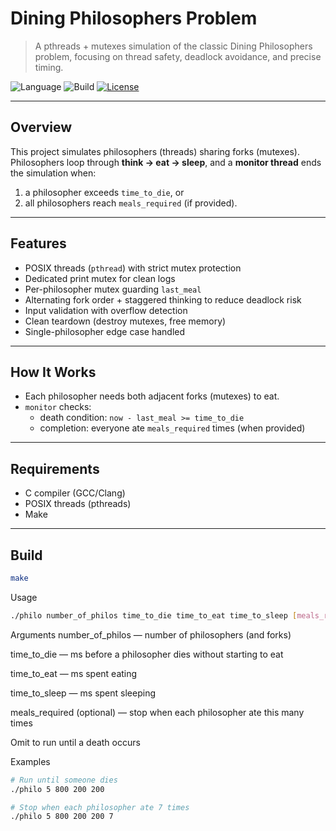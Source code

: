 # Dining Philosophers Problem

> A pthreads + mutexes simulation of the classic Dining Philosophers problem, focusing on thread safety, deadlock avoidance, and precise timing.

![Language](https://img.shields.io/badge/C-pthread-blue)
![Build](https://img.shields.io/badge/build-make-brightgreen)
[![License](https://img.shields.io/badge/License-MIT-blue.svg)](https://github.com/med-el-hamidi/dining_philosophers_problem/blob/main/LICENSE.md)

---

## Overview
This project simulates philosophers (threads) sharing forks (mutexes). Philosophers loop through **think → eat → sleep**, and a **monitor thread** ends the simulation when:
1) a philosopher exceeds `time_to_die`, or  
2) all philosophers reach `meals_required` (if provided).

---

## Features
- POSIX threads (`pthread`) with strict mutex protection
- Dedicated print mutex for clean logs
- Per-philosopher mutex guarding `last_meal`
- Alternating fork order + staggered thinking to reduce deadlock risk
- Input validation with overflow detection
- Clean teardown (destroy mutexes, free memory)
- Single-philosopher edge case handled

---

## How It Works
- Each philosopher needs both adjacent forks (mutexes) to eat.
- `monitor` checks:
  - death condition: `now - last_meal >= time_to_die`
  - completion: everyone ate `meals_required` times (when provided)

---

## Requirements
- C compiler (GCC/Clang)
- POSIX threads (pthreads)
- Make

---

## Build
```bash
make
```
Usage
```bash
./philo number_of_philos time_to_die time_to_eat time_to_sleep [meals_required]
```
Arguments
number_of_philos — number of philosophers (and forks)

time_to_die — ms before a philosopher dies without starting to eat

time_to_eat — ms spent eating

time_to_sleep — ms spent sleeping

meals_required (optional) — stop when each philosopher ate this many times

Omit to run until a death occurs

Examples
```bash
# Run until someone dies
./philo 5 800 200 200

# Stop when each philosopher ate 7 times
./philo 5 800 200 200 7
```
